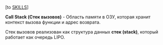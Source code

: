 \[to [SKILLS](/SKILLS.md)\]

**Call Stack (Стек вызовов)** - Область памяти в ОЗУ, которая хранит контекст вызова функции и адрес возврата.

Стек вызовов реализован как структура данных **стек (stack)**, который работает как очередь LIPO. 